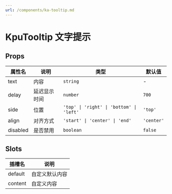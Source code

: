 ```yaml
---
url: /components/ka-tooltip.md
---
```

# KpuTooltip 文字提示

## Props

| 属性名   | 说明         | 类型                                     | 默认值     |
| -------- | ------------ | ---------------------------------------- | ---------- |
| text     | 内容         | `string`                                 | -          |
| delay    | 延迟显示时间 | `number`                                 | `700`      |
| side     | 位置         | `'top' \| 'right' \| 'bottom' \| 'left'` | `'top'`    |
| align    | 对齐方式     | `'start' \| 'center' \| 'end'`           | `'center'` |
| disabled | 是否禁用     | `boolean`                                | `false`    |

## Slots

| 插槽名  | 说明           |
| ------- | -------------- |
| default | 自定义默认内容 |
| content | 自定义内容     |
